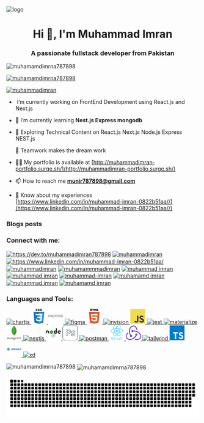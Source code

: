 ![logo](https://res.cloudinary.com/practicaldev/image/fetch/s--tSq3pK63--/c_imagga_scale,f_auto,fl_progressive,h_420,q_auto,w_1000/https://dev-to-uploads.s3.amazonaws.com/i/j71o6fyry39eaz1eyjna.jpg)
<h1 align="center">Hi 👋, I'm Muhammad Imran</h1>
<h3 align="center">A passionate fullstack<img src="https://user-images.githubusercontent.com/55389276/140866485-8fb1c876-9a8f-4d6a-98dc-08c4981eaf70.gif" height="40" widht="40" alt="" /> developer from Pakistan</h3>

<p align="left"> <img src="https://komarev.com/ghpvc/?username=muhamamdimrna787898&label=Profile%20views&color=0e75b6&style=flat" alt="muhamamdimrna787898" /> </p>

<p align="left"> <a href="https://github.com/ryo-ma/github-profile-trophy"><img src="https://github-profile-trophy.vercel.app/?username=muhamamdimrna787898" alt="muhamamdimrna787898" /></a> </p>

<p align="left"> <a href="https://twitter.com/muhammadimran" target="blank"><img src="https://img.shields.io/twitter/follow/muhammadimran?logo=twitter&style=for-the-badge" alt="muhammadimran" /></a> </p>

<p align=""> <a href="" target="blank"></a> </p>



- <p align="left"><img src="https://user-images.githubusercontent.com/54871373/218267045-09100621-8985-4b73-96bf-f0a187980e61.gif" widht="30" height="30" style="margintop:"10px" alt="" /> I’m currently working on FrontEnd Development using React.js and Next.js</p>

- 🧠 I’m currently learning **Nest.js Express mongodb**

- 👯 Exploring Technical Content on React.js Next.js Node.js Express NEST.js 
  
  🤝 Teamwork makes the dream work

- 👨‍💻 My portfolio is available at [http://muhammadimran-portfolio.surge.sh/](http://muhammadimran-portfolio.surge.sh/)

- 📫 How to reach me **munir787898@gmail.com**

- 📄 Know about my experiences [https://www.linkedin.com/in/muhammad-imran-0822b51aa//](https://www.linkedin.com/in/muhammad-imran-0822b51aa//)

### Blogs posts
<!-- BLOG-POST-LIST:START -->
<!-- BLOG-POST-LIST:END -->

<h3 align="left">Connect with me:</h3>
<p align="left">
<a href="https://dev.to/https://dev.to/muhammadimran787898" target="blank"><img align="center" src="https://raw.githubusercontent.com/rahuldkjain/github-profile-readme-generator/master/src/images/icons/Social/devto.svg" alt="https://dev.to/muhammadimran787898" height="30" width="40" /></a>
<a href="https://twitter.com/muhammadimran" target="blank"><img align="center" src="https://raw.githubusercontent.com/rahuldkjain/github-profile-readme-generator/master/src/images/icons/Social/twitter.svg" alt="muhammadimran" height="30" width="40" /></a>
<a href="https://linkedin.com/in/https://www.linkedin.com/in/muhammad-imran-0822b51aa/" target="blank"><img align="center" src="https://raw.githubusercontent.com/rahuldkjain/github-profile-readme-generator/master/src/images/icons/Social/linked-in-alt.svg" alt="https://www.linkedin.com/in/muhammad-imran-0822b51aa/" height="30" width="40" /></a>
<a href="https://fb.com/muhammadimran" target="blank"><img align="center" src="https://raw.githubusercontent.com/rahuldkjain/github-profile-readme-generator/master/src/images/icons/Social/facebook.svg" alt="muhammadimran" height="30" width="40" /></a>
<a href="https://instagram.com/muhamammmadimran" target="blank"><img align="center" src="https://raw.githubusercontent.com/rahuldkjain/github-profile-readme-generator/master/src/images/icons/Social/instagram.svg" alt="muhamammmadimran" height="30" width="40" /></a>
<a href="https://medium.com/muhammad imran" target="blank"><img align="center" src="https://raw.githubusercontent.com/rahuldkjain/github-profile-readme-generator/master/src/images/icons/Social/medium.svg" alt="muhammad imran" height="30" width="40" /></a>
<a href="https://www.codechef.com/users/muhammad imran" target="blank"><img align="center" src="https://cdn.jsdelivr.net/npm/simple-icons@3.1.0/icons/codechef.svg" alt="muhammad imran" height="30" width="40" /></a>
<a href="https://www.hackerrank.com/muhammad-imran" target="blank"><img align="center" src="https://raw.githubusercontent.com/rahuldkjain/github-profile-readme-generator/master/src/images/icons/Social/hackerrank.svg" alt="muhammad-imran" height="30" width="40" /></a>
<a href="https://codeforces.com/profile/muhamamd imran" target="blank"><img align="center" src="https://raw.githubusercontent.com/rahuldkjain/github-profile-readme-generator/master/src/images/icons/Social/codeforces.svg" alt="muhamamd imran" height="30" width="40" /></a>
<a href="https://www.leetcode.com/muhammad.imran" target="blank"><img align="center" src="https://raw.githubusercontent.com/rahuldkjain/github-profile-readme-generator/master/src/images/icons/Social/leet-code.svg" alt="muhammad.imran" height="30" width="40" /></a>
<a href="https://www.topcoder.com/members/muhamamd imran" target="blank"><img align="center" src="https://raw.githubusercontent.com/rahuldkjain/github-profile-readme-generator/master/src/images/icons/Social/topcoder.svg" alt="muhamamd imran" height="30" width="40" /></a>
</p>

<h3 align="left">Languages and Tools:</h3>
  <a href="https://www.chartjs.org" target="_blank" rel="noreferrer"> <img src="https://www.chartjs.org/media/logo-title.svg" alt="chartjs" width="40" height="40"/> </a> <a href="https://www.w3schools.com/css/" target="_blank" rel="noreferrer"> <img src="https://raw.githubusercontent.com/devicons/devicon/master/icons/css3/css3-original-wordmark.svg" alt="css3" width="40" height="40"/> </a> <a href="https://expressjs.com" target="_blank" rel="noreferrer"> <img src="https://raw.githubusercontent.com/devicons/devicon/master/icons/express/express-original-wordmark.svg" alt="express" width="40" height="40"/> </a> <a href="https://www.figma.com/" target="_blank" rel="noreferrer"> <img src="https://www.vectorlogo.zone/logos/figma/figma-icon.svg" alt="figma" width="40" height="40"/> </a> <a href="https://www.w3.org/html/" target="_blank" rel="noreferrer"> <img src="https://raw.githubusercontent.com/devicons/devicon/master/icons/html5/html5-original-wordmark.svg" alt="html5" width="40" height="40"/> </a> <a href="https://www.invisionapp.com/" target="_blank" rel="noreferrer"> <img src="https://www.vectorlogo.zone/logos/invisionapp/invisionapp-icon.svg" alt="invision" width="40" height="40"/> </a> 
  <a href="https://developer.mozilla.org/en-US/docs/Web/JavaScript" target="_blank" rel="noreferrer"> <img src="https://raw.githubusercontent.com/devicons/devicon/master/icons/javascript/javascript-original.svg" alt="javascript" width="40" height="40"/> </a> <a href="https://jestjs.io" target="_blank" rel="noreferrer"> <img src="https://www.vectorlogo.zone/logos/jestjsio/jestjsio-icon.svg" alt="jest" width="40" height="40"/> </a> <a href="https://materializecss.com/" target="_blank" rel="noreferrer"> <img src="https://raw.githubusercontent.com/prplx/svg-logos/5585531d45d294869c4eaab4d7cf2e9c167710a9/svg/materialize.svg" alt="materialize" width="40" height="40"/> </a> <a href="https://www.mongodb.com/" target="_blank" rel="noreferrer"> <img src="https://raw.githubusercontent.com/devicons/devicon/master/icons/mongodb/mongodb-original-wordmark.svg" alt="mongodb" width="40" height="40"/> </a>  </a> <a href="https://nextjs.org/" target="_blank" rel="noreferrer"> <img src="https://cdn.worldvectorlogo.com/logos/nextjs-2.svg" alt="nextjs" width="40" height="40"/> </a> <a href="https://nodejs.org" target="_blank" rel="noreferrer"> <img src="https://raw.githubusercontent.com/devicons/devicon/master/icons/nodejs/nodejs-original-wordmark.svg" alt="nodejs" width="40" height="40"/> </a> <a href="https://www.photoshop.com/en" target="_blank" rel="noreferrer"> <img src="https://raw.githubusercontent.com/devicons/devicon/master/icons/photoshop/photoshop-line.svg" alt="photoshop" width="40" height="40"/> </a> <a href="https://postman.com" target="_blank" rel="noreferrer"> <img src="https://www.vectorlogo.zone/logos/getpostman/getpostman-icon.svg" alt="postman" width="40" height="40"/> </a> <a href="https://reactjs.org/" target="_blank" rel="noreferrer"> <img src="https://raw.githubusercontent.com/devicons/devicon/master/icons/react/react-original-wordmark.svg" alt="react" width="40" height="40"/> </a> <a href="https://redux.js.org" target="_blank" rel="noreferrer"> <img src="https://raw.githubusercontent.com/devicons/devicon/master/icons/redux/redux-original.svg" alt="redux" width="40" height="40"/> </a> <a href="https://tailwindcss.com/" target="_blank" rel="noreferrer"> <img src="https://www.vectorlogo.zone/logos/tailwindcss/tailwindcss-icon.svg" alt="tailwind" width="40" height="40"/> </a> <a href="https://www.typescriptlang.org/" target="_blank" rel="noreferrer"> <img src="https://raw.githubusercontent.com/devicons/devicon/master/icons/typescript/typescript-original.svg" alt="typescript" width="40" height="40"/> </a> <a href="https://webpack.js.org" target="_blank" rel="noreferrer"> <img src="https://raw.githubusercontent.com/devicons/devicon/d00d0969292a6569d45b06d3f350f463a0107b0d/icons/webpack/webpack-original-wordmark.svg" alt="webpack" width="40" height="40"/> </a> <a href="https://www.adobe.com/products/xd.html" target="_blank" rel="noreferrer"> <img src="https://cdn.worldvectorlogo.com/logos/adobe-xd.svg" alt="xd" width="40" height="40"/> </a> </p>

<p><img align="left" src="https://github-readme-stats.vercel.app/api/top-langs?username=muhamamdimrna787898&show_icons=true&locale=en&layout=compact" alt="muhamamdimrna787898" /></p>

<p>&nbsp;<img align="center" src="https://github-readme-stats.vercel.app/api?username=muhamamdimrna787898&show_icons=true&locale=en" alt="muhamamdimrna787898" /></p>


<p><img align="center" src="https://raw.githubusercontent.com/edudallatorre/edudallatorre/4dc2b548f63352ffe45a169c84efd9e40340c220/svg/grid-snake.svg" alt="" /></p>

